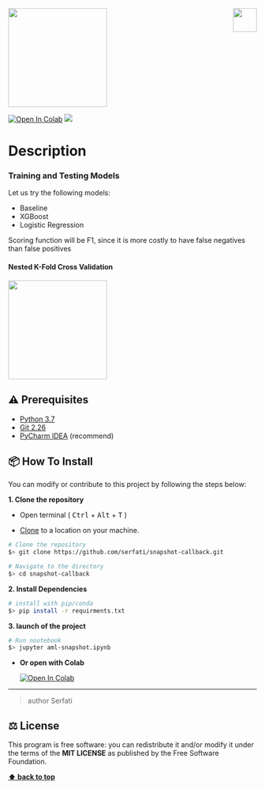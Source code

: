 <img src="https://in.bgu.ac.il/marketing/graphics/BGU.sig3-he-en-white.png" height="48px" align="right" /> 

<img src="https://cdn-images-1.medium.com/max/2000/1*T5WWecP_EaQWk1yDX15h_w.png" height="200px"/> 

  
  
[![Open In Colab](https://colab.research.google.com/assets/colab-badge.svg)](https://colab.research.google.com/github/Serfati/snapshot-callback) ![](https://img.shields.io/apm/l/atomic-design-ui.svg?)


# Description  



### Training and Testing Models
Let us try the following models:

- Baseline
- XGBoost
- Logistic Regression

Scoring function will be F1, since it is more costly to have false negatives than false positives

#### **Nested K-Fold Cross Validation**

<img src="https://hackingmaterials.lbl.gov/automatminer/_images/cv_nested.png" height="200px"/> 

## ⚠️ Prerequisites  
  
- [Python 3.7](https://www.python.org/download/releases/3.6/)  
- [Git 2.26](https://git-scm.com/downloads/)  
- [PyCharm IDEA](https://www.jetbrains.com/pycharm/) (recommend)  

## 📦 How To Install  
  
You can modify or contribute to this project by following the steps below:  
  
**1. Clone the repository**  
  
- Open terminal ( <kbd>Ctrl</kbd> + <kbd>Alt</kbd> + <kbd>T</kbd> )  
  
- [Clone](https://help.github.com/en/github/creating-cloning-and-archiving-repositories/cloning-a-repository) to a location on your machine.  
 ```bash  
 # Clone the repository 
 $> git clone https://github.com/serfati/snapshot-callback.git  

 # Navigate to the directory 
 $> cd snapshot-callback
  ``` 

**2. Install Dependencies**  
  
 ```bash  
 # install with pip/conda 
 $> pip install -r requirments.txt
 ```  

**3. launch of the project**  
  
 ```bash  
 # Run nootebook 
 $> jupyter aml-snapshot.ipynb
 ```  

- **Or open with Colab**
  
  [![Open In Colab](https://colab.research.google.com/assets/colab-badge.svg)](https://colab.research.google.com/github/Serfati/snapshot-callback)

---  

> author Serfati
  
## ⚖️ License  
  
This program is free software: you can redistribute it and/or modify it under the terms of the **MIT LICENSE** as published by the Free Software Foundation.  
  
**[⬆ back to top](#description)**
